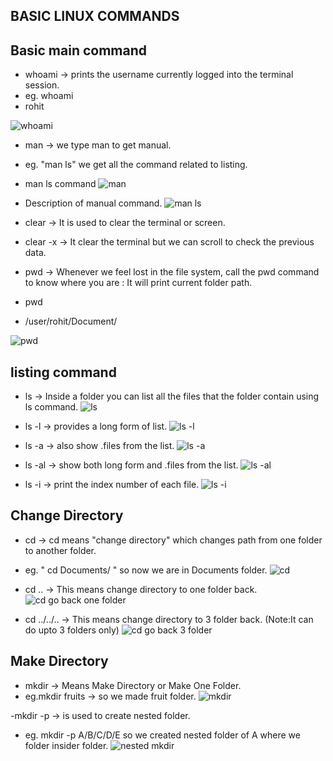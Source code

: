 ##  BASIC LINUX COMMANDS

## Basic main command

- whoami -> prints the username currently logged into the terminal session.
- eg. whoami
- rohit

![whoami](https://user-images.githubusercontent.com/76991475/223134351-edf472b5-e73f-4017-90ce-a3e11074de2e.png)

- man -> we type man<command> to get manual. 
- eg. "man ls" we get all the command related to listing.
- man ls command
![man](https://user-images.githubusercontent.com/76991475/223135082-bf0dc772-dfb7-4b38-921b-31cb43a8e28e.png)

- Description of manual command.
![man  ls](https://user-images.githubusercontent.com/76991475/223135232-ac540eda-ebae-4c2c-9c89-097d7eb02afa.png)

- clear -> It is used to clear the terminal or screen.
- clear -x -> It clear the terminal but we can scroll to check the previous data.

- pwd -> Whenever we feel lost in the file system, call the pwd command to know where you are : It will print current folder path.
- pwd
- /user/rohit/Document/

![pwd](https://user-images.githubusercontent.com/76991475/223142352-bf382416-bed1-4f85-a3a2-9ceacf096377.png)

## listing command
- ls -> Inside a folder you can list all the files that the folder contain using ls command.
![ls ](https://user-images.githubusercontent.com/76991475/223136678-f8406b80-15c8-4230-8e62-22fa59b4968b.png)

- ls -l -> provides a long form of list.
![ls -l](https://user-images.githubusercontent.com/76991475/223137265-67877381-6511-4888-be3d-c3c367540a76.png)

- ls -a -> also show .files from the list.
![ls -a](https://user-images.githubusercontent.com/76991475/223137433-8ce27a89-75fe-4537-b518-4a96c9bc5c0f.png)

- ls -al -> show both long form and .files from the list.
![ls -al](https://user-images.githubusercontent.com/76991475/223140574-536d53c8-78ff-493a-b539-1e3a4f95de57.png)

- ls -i ->  print the index number of each file.
![ls -i](https://user-images.githubusercontent.com/76991475/223140741-b671b22f-b8aa-40bd-884d-3fdae9d3f687.png)


## Change Directory

- cd -> cd means "change directory" which changes path from one folder to another folder.
- eg. " cd Documents/ " so now we are in Documents folder.
![cd](https://user-images.githubusercontent.com/76991475/223140926-ee4f830f-cb37-418c-99eb-196ca14616cd.png)

- cd .. -> This means change directory to one folder back.
![cd go back one folder](https://user-images.githubusercontent.com/76991475/223141343-251df035-83c0-4246-9534-9ed6d015790d.png)

- cd ../../.. -> This means change directory to 3 folder back. (Note:It can do upto 3 folders only)
![cd go back 3 folder](https://user-images.githubusercontent.com/76991475/223141624-a62f5bc4-bb68-41c2-8bcb-1dc1698285b0.png)

## Make Directory

- mkdir -> Means Make Directory or Make One Folder.
- eg.mkdir fruits -> so we made fruit folder.
![mkdir ](https://user-images.githubusercontent.com/76991475/223141761-d49f4823-9387-4e18-973e-d39706ffa189.png)

-mkdir -p -> is used to create nested folder.
- eg. mkdir -p A/B/C/D/E so we created nested folder of A where we folder insider folder.
![nested mkdir](https://user-images.githubusercontent.com/76991475/223141929-76887a09-3fa9-409e-a17d-ecfd7ef9fee1.png)